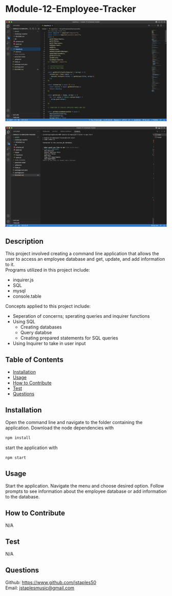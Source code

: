 # Module-12-Employee-Tracker

![employee-tracker-1](./assets/module-12-employee-tracker-1.png)

![employee-tracker-2](./assets/module-12-employee-tracker-2.png)

## Description

This project involved creating a command line application that allows the user to access an employee database and get, update, and add information to it.
<br>Programs utilized in this project include:

- inquirer.js
- SQL
- mysql
- console.table

Concepts applied to this project include:

- Seperation of concerns; sperating queries and inquirer functions
- Using SQL
  - Creating databases
  - Query databse
  - Creating prepared statements for SQL queries
- Using Inquirer to take in user input

## Table of Contents

- [Installation](#installation)
- [Usage](#usage)
- [How to Contribute](#how-to-contribute)
- [Test](#test)
- [Questions](#questions)

## Installation

Open the command line and navigate to the folder containing the application. Download the node dependencies with

```bash
npm install
```

start the application with

```bash
npm start
```

## Usage

Start the application. Navigate the menu and choose desired option. Follow prompts to see information about the employee database or add information to the database.

## How to Contribute

N/A

## Test

N/A

## Questions

Github: https://www.github.com/jstaples50<br>
Email: jstaplesmusic@gmail.com
